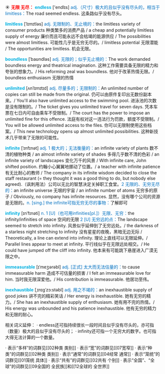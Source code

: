 ☀ <font color="red">**无限 无尽：**</font>
<font color="sky blue">**endless**</font> ['endlɪs] 
<font color="#0070c0">adj.（尺寸）极大的且似乎没有尽头的，相当于limitless：</font>The road seemed endless. 这条路似乎没有尽头。
           
<font color="sky blue">**limitless**</font> [ˈlɪmɪtləs]
<font color="#0070c0">adj. 无限制的、无止境的：</font>the limitless variety of consumer products 种类繁多的消费产品 / a cheap and potentially limitless supply of energy 廉价而且可能永远不会枯竭的能源供应 / The possibilities were almost limitless. 可能性几乎是无穷无尽的。/ limitless potential 无限潜能 / The opportunities are limitless. 机会无限。           

<font color="sky blue">**boundless**</font> [ˈbaʊndləs]
<font color="#0070c0">adj. 无限的；似乎无止境的：</font>The work demanded boundless energy and theatrical imagination. 这种工作需要具备无限的精力和夸张的想象力。/ His reforming zeal was boundless. 他对于改革热情无限。/ boundless enthusiasm 无限的热情

<font color="sky blue">**unlimited**</font> [ʌnˈlɪmɪtɪd]
<font color="#0070c0">adj. 尽量多的；无限制的：</font>An unlimited number of copies can still be made from the original. 仍可以由原件复印出无数份副本来。/ You'll also have unlimited access to the swimming pool. 进泳池的次数是没有限制的。/ The ticket gives you unlimited travel for seven days. 凭本车票在七日内可自由乘车不受限制。/ The court has the power to impose an unlimited fine for this offence. 法庭有权对这一违法行为罚款，额度不受限制。/ You will be allowed unlimited access to the files. 你可以无限制使用这些档案。/ This new technology opens up almost unlimited possibilities. 这种新技术几乎带来了无限的可能性。           
           
<font color="sky blue">**infinite**</font> [ˈɪnfɪnət]
<font color="#0070c0">adj. 1 极大的；无法衡量的：</font>an infinite variety of plants 数不清的植物种类 / an almost infinite variety of shades 多得几乎数不清的色彩 / an infinite variety of landscapes 变化万千的风景 / With infinite care, John shifted position. 约翰小心翼翼地挪动了位置。/ a teacher with infinite patience 有无比耐心的教师 / The company in its infinite wisdom decided to close the staff restaurant (= they thought it was a good thing to do, but nobody else agreed).（讽刺用法）公司以无比的智慧决定关掉职工食堂。<font color="#0070c0">2 无限的、无穷无尽的：</font>an infinite universe 无垠的宇宙 / an infinite number of atoms 无穷多的原子 / Obviously, no company has infinite resources. 显然，没有哪个公司的资源是无限的。<font color="#0070c0">n. [sing.] the infinite可指无穷无尽的事物：</font>了解即可
           
<font color="sky blue">**infinity**</font> [ɪnˈfɪnəti]
<font color="#0070c0">n. 1 [U]（也可用infinities[pl.]）无限、无穷：</font>the infinity/infinities of space 空间的无限 <font color="#0070c0">2 [U] 无穷远的点：</font>The landscape seemed to stretch into infinity. 风景似乎延伸到了无穷远处。/ the darkness of a starless night stretching to infinity 没有星星的夜晚，黑暗无边无际 / Theoretically, a line can extend into infinity. 理论上直线可以无限延伸。/ Parallel lines appear to meet at infinity. 平行线似乎在无限远处相交。/ He could have jumped off the cliff into infinity. 他本来有可能跳下悬崖进入广漠无限之中。

<font color="sky blue">**immeasurable**</font> [ɪˈmeʒərəbl]
<font color="#0070c0">adj. [正式] 太大而无法估量的：</font>to cause immeasurable harm 造成不可估量的损害 / I felt an immeasurable love for him. 当时我无限深爱他。/ His contribution is immeasurable. 他居功至伟。
                      
<font color="sky blue">**inexhaustible**</font> [ˌɪnɪgˈzɔ:stəbl]
<font color="#0070c0">adj. 用之不竭的：</font>an inexhaustible supply of good jokes 讲不完的精彩笑话 / Her energy is inexhaustible. 她有无穷的精力。/ She has an inexhaustible supply of enthusiasm. 她有用不完的热情。/ His energy was unbounded and his patience inexhaustible. 他有无穷的精力和无限的耐心。

相关词义延伸：
· endless还可指持续很长一段时间且似乎没有尽头的，亦可指（数量）极大的且似乎没有尽头的；
· infinity还可指一个无穷大的数字。也可指大得无法计算的一个数量。

· 表示“多样”的词群见[[02种类 类别]]
· 表示“宽”的词群见[[07宽窄]]
· 表示“种类”的词群见[[02种类 类别]]
· 表示“通常”的词群见[[04经常 通常]]
· 表示“笼统”的词群见[[01笼统 具体]]
· 表示“共有”的词群见[[02共有 个别]]
· 表示“全国”、“全球”的词群见[[09全国的 全民族]]和[[12全球的 全世界]]
